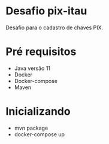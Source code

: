 # Desafio pix-itau

Desafio para o cadastro de chaves PIX.

# Pré requisitos

- Java versão 11
- Docker
- Docker-compose
- Maven

# Inicializando

- mvn package
- docker-compose up
